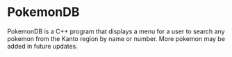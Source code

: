 # PokemonDB
PokemonDB is a C++ program that displays a menu for a user to search any pokemon from the Kanto region by name or number. More pokemon may be added in future updates.
